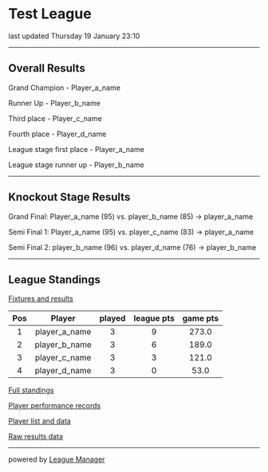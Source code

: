 # Test League

last updated Thursday 19 January 23:10

---
## Overall Results 

Grand Champion - Player_a_name

Runner Up - Player_b_name

Third place - Player_c_name

Fourth place - Player_d_name

League stage first place - Player_a_name

League stage runner up - Player_b_name

---

## Knockout Stage Results 

Grand Final: Player_a_name (95) vs. player_b_name (85) -> player_a_name

Semi Final 1: Player_a_name (95) vs. player_c_name (83) -> player_a_name

Semi Final 2: player_b_name (96) vs. player_d_name (76) -> player_b_name

---

## League Standings

[Fixtures and results](/Leagues/test_league/league_results.csv)

|Pos|Player|played|league pts|game pts|
|:---:|:---:|:---:|:---:|:---:|
|1|player_a_name|3|9|273.0|
|2|player_b_name|3|6|189.0|
|3|player_c_name|3|3|121.0|
|4|player_d_name|3|0|53.0|

[Full standings](/Leagues/test_league/output_data/Test-League_standings.csv)

[Player performance records](/Leagues/test_league/output_data/Test-League_player_records.csv)

[Player list and data](/Leagues/test_league/output_data/Test-League_player_data.csv)

[Raw results data](/Leagues/test_league/output_data/Test-League_all_results.csv)

---

powered by [League Manager](/league_manager_project.md)